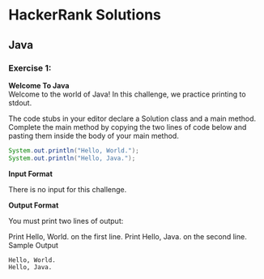# HackerRank Solutions

## Java

### Exercise 1:

**Welcome To Java**<br>
Welcome to the world of Java! In this challenge, we practice printing to stdout.

The code stubs in your editor declare a Solution class and a main method. Complete the main method by copying the two lines of code below and pasting them inside the body of your main method.

```Java
System.out.println("Hello, World.");
System.out.println("Hello, Java.");
```

**Input Format**

There is no input for this challenge.

**Output Format**

You must print two lines of output:

Print Hello, World. on the first line.
Print Hello, Java. on the second line.
Sample Output

```
Hello, World.
Hello, Java.
```
